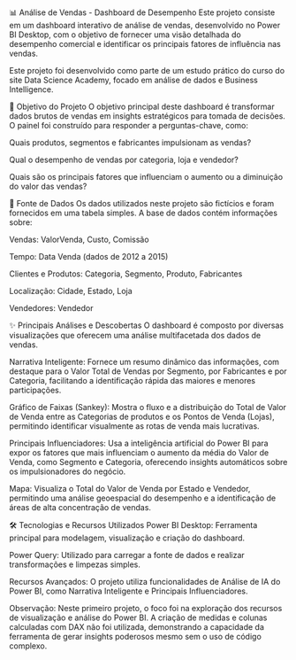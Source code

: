📊 Análise de Vendas - Dashboard de Desempenho
Este projeto consiste em um dashboard interativo de análise de vendas, desenvolvido no Power BI Desktop, com o objetivo de fornecer uma visão detalhada do desempenho comercial e identificar os principais fatores de influência nas vendas.

Este projeto foi desenvolvido como parte de um estudo prático do curso do site Data Science Academy, focado em análise de dados e Business Intelligence.

🎯 Objetivo do Projeto
O objetivo principal deste dashboard é transformar dados brutos de vendas em insights estratégicos para tomada de decisões. O painel foi construído para responder a perguntas-chave, como:

Quais produtos, segmentos e fabricantes impulsionam as vendas?

Qual o desempenho de vendas por categoria, loja e vendedor?

Quais são os principais fatores que influenciam o aumento ou a diminuição do valor das vendas?

💾 Fonte de Dados
Os dados utilizados neste projeto são fictícios e foram fornecidos em uma tabela simples. A base de dados contém informações sobre:

Vendas: ValorVenda, Custo, Comissão

Tempo: Data Venda (dados de 2012 a 2015)

Clientes e Produtos: Categoria, Segmento, Produto, Fabricantes

Localização: Cidade, Estado, Loja

Vendedores: Vendedor

✨ Principais Análises e Descobertas
O dashboard é composto por diversas visualizações que oferecem uma análise multifacetada dos dados de vendas.

Narrativa Inteligente: Fornece um resumo dinâmico das informações, com destaque para o Valor Total de Vendas por Segmento, por Fabricantes e por Categoria, facilitando a identificação rápida das maiores e menores participações.

Gráfico de Faixas (Sankey): Mostra o fluxo e a distribuição do Total de Valor de Venda entre as Categorias de produtos e os Pontos de Venda (Lojas), permitindo identificar visualmente as rotas de venda mais lucrativas.

Principais Influenciadores: Usa a inteligência artificial do Power BI para expor os fatores que mais influenciam o aumento da média do Valor de Venda, como Segmento e Categoria, oferecendo insights automáticos sobre os impulsionadores do negócio.

Mapa: Visualiza o Total do Valor de Venda por Estado e Vendedor, permitindo uma análise geoespacial do desempenho e a identificação de áreas de alta concentração de vendas.

🛠️ Tecnologias e Recursos Utilizados
Power BI Desktop: Ferramenta principal para modelagem, visualização e criação do dashboard.

Power Query: Utilizado para carregar a fonte de dados e realizar transformações e limpezas simples.

Recursos Avançados: O projeto utiliza funcionalidades de Análise de IA do Power BI, como Narrativa Inteligente e Principais Influenciadores.

Observação: Neste primeiro projeto, o foco foi na exploração dos recursos de visualização e análise do Power BI. A criação de medidas e colunas calculadas com DAX não foi utilizada, demonstrando a capacidade da ferramenta de gerar insights poderosos mesmo sem o uso de código complexo.
